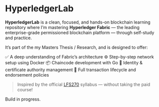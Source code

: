# HyperledgerLab

**HyperledgerLab** is a clean, focused, and hands-on blockchain learning repository where I’m mastering **Hyperledger Fabric** — the leading enterprise-grade permissioned blockchain platform — through self-study and practice.

It’s part of the my Masters Thesis / Research, and is designed to offer:

✅ A deep understanding of Fabric’s architecture
⚙️ Step-by-step network setup using Docker
📦 Chaincode development with Go
🔐 Identity & certificate authority management
🔄 Full transaction lifecycle and endorsement policies

> Inspired by the official [LFS270](https://training.linuxfoundation.org/training/hyperledger-fabric-design-develop-and-deploy-lfs270/) syllabus — without taking the paid course!

Build in progress.
